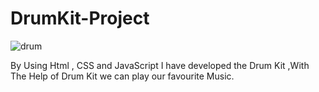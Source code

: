 # DrumKit-Project
![drum](https://user-images.githubusercontent.com/84222697/224466987-cdfe0069-f583-4655-b224-c69d5af83626.png)

By Using Html , CSS and JavaScript I have developed the Drum Kit ,With The Help of Drum Kit we can play our favourite Music.
